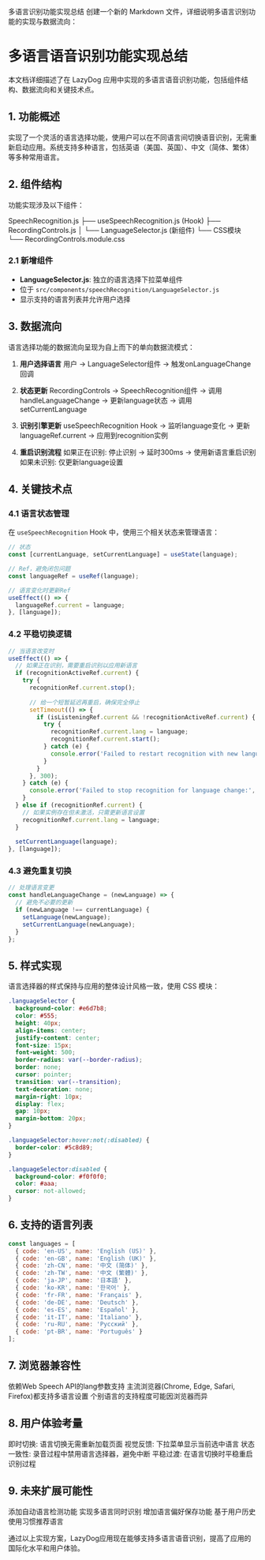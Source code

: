 多语言识别功能实现总结
创建一个新的 Markdown 文件，详细说明多语言识别功能的实现与数据流向：
# 多语言语音识别功能实现总结

本文档详细描述了在 LazyDog 应用中实现的多语言语音识别功能，包括组件结构、数据流向和关键技术点。

## 1. 功能概述

实现了一个灵活的语言选择功能，使用户可以在不同语言间切换语音识别，无需重新启动应用。系统支持多种语言，包括英语（美国、英国）、中文（简体、繁体）等多种常用语言。

## 2. 组件结构

功能实现涉及以下组件：

SpeechRecognition.js ├── useSpeechRecognition.js (Hook) ├── RecordingControls.js │ └── LanguageSelector.js (新组件) └── CSS模块 └── RecordingControls.module.css

### 2.1 新增组件

- **LanguageSelector.js**: 独立的语言选择下拉菜单组件
- 位于 `src/components/speechRecognition/LanguageSelector.js`
- 显示支持的语言列表并允许用户选择

## 3. 数据流向

语言选择功能的数据流向呈现为自上而下的单向数据流模式：

1. **用户选择语言**
用户 → LanguageSelector组件 → 触发onLanguageChange回调

2. **状态更新**
RecordingControls → SpeechRecognition组件 → 调用handleLanguageChange → 更新language状态 → 调用setCurrentLanguage

3. **识别引擎更新**
useSpeechRecognition Hook → 监听language变化 → 更新languageRef.current → 应用到recognition实例

4. **重启识别流程**
如果正在识别: 停止识别 → 延时300ms → 使用新语言重启识别 如果未识别: 仅更新language设置

## 4. 关键技术点

### 4.1 语言状态管理

在 `useSpeechRecognition` Hook 中，使用三个相关状态来管理语言：
```javascript
// 状态
const [currentLanguage, setCurrentLanguage] = useState(language);

// Ref，避免闭包问题
const languageRef = useRef(language);

// 语言变化时更新Ref
useEffect(() => {
  languageRef.current = language;
}, [language]);
```

### 4.2 平稳切换逻辑
```javascript
// 当语言改变时
useEffect(() => {
  // 如果正在识别，需要重启识别以应用新语言
  if (recognitionActiveRef.current) {
    try {
      recognitionRef.current.stop();
      
      // 给一个短暂延迟再重启，确保完全停止
      setTimeout(() => {
        if (isListeningRef.current && !recognitionActiveRef.current) {
          try {
            recognitionRef.current.lang = language;
            recognitionRef.current.start();
          } catch (e) {
            console.error('Failed to restart recognition with new language:', e);
          }
        }
      }, 300);
    } catch (e) {
      console.error('Failed to stop recognition for language change:', e);
    }
  } else if (recognitionRef.current) {
    // 如果实例存在但未激活，只需更新语言设置
    recognitionRef.current.lang = language;
  }
  
  setCurrentLanguage(language);
}, [language]);
```

### 4.3 避免重复切换
```javascript
// 处理语言变更
const handleLanguageChange = (newLanguage) => {
  // 避免不必要的更新
  if (newLanguage !== currentLanguage) {
    setLanguage(newLanguage);
    setCurrentLanguage(newLanguage);
  }
};
```

## 5. 样式实现
语言选择器的样式保持与应用的整体设计风格一致，使用 CSS 模块：
```css
.languageSelector {
  background-color: #e6d7b8;
  color: #555;
  height: 40px;
  align-items: center;
  justify-content: center;
  font-size: 15px;
  font-weight: 500;
  border-radius: var(--border-radius);
  border: none;
  cursor: pointer;
  transition: var(--transition);
  text-decoration: none;
  margin-right: 10px;
  display: flex;
  gap: 10px;
  margin-bottom: 20px;
}

.languageSelector:hover:not(:disabled) {
  border-color: #5c8d89;
}

.languageSelector:disabled {
  background-color: #f0f0f0;
  color: #aaa;
  cursor: not-allowed;
}
```

## 6. 支持的语言列表
```javascript
const languages = [
  { code: 'en-US', name: 'English (US)' },
  { code: 'en-GB', name: 'English (UK)' },
  { code: 'zh-CN', name: '中文 (简体)' },
  { code: 'zh-TW', name: '中文 (繁體)' },
  { code: 'ja-JP', name: '日本語' },
  { code: 'ko-KR', name: '한국어' },
  { code: 'fr-FR', name: 'Français' },
  { code: 'de-DE', name: 'Deutsch' },
  { code: 'es-ES', name: 'Español' },
  { code: 'it-IT', name: 'Italiano' },
  { code: 'ru-RU', name: 'Русский' },
  { code: 'pt-BR', name: 'Português' }
];
```

## 7. 浏览器兼容性
依赖Web Speech API的lang参数支持
主流浏览器(Chrome, Edge, Safari, Firefox)都支持多语言设置
个别语言的支持程度可能因浏览器而异

## 8. 用户体验考量
即时切换: 语言切换无需重新加载页面
视觉反馈: 下拉菜单显示当前选中语言
状态一致性: 录音过程中禁用语言选择器，避免中断
平稳过渡: 在语言切换时平稳重启识别过程

## 9. 未来扩展可能性
添加自动语言检测功能
实现多语言同时识别
增加语言偏好保存功能
基于用户历史使用习惯推荐语言

通过以上实现方案，LazyDog应用现在能够支持多语言语音识别，提高了应用的国际化水平和用户体验。